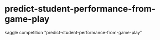 # predict-student-performance-from-game-play
kaggle competition "predict-student-performance-from-game-play"
